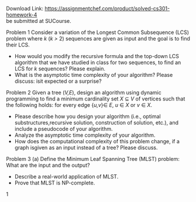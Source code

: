 Download Link: https://assignmentchef.com/product/solved-cs301-homework-4
<br>
be submitted at SUCourse.

Problem 1 Consider a variation of the Longest Common Subsequence (LCS) problem where <em>k </em>(<em>k &gt; </em>2) sequences are given as input and the goal is to find their LCS.

<ul>

 <li>How would you modify the recursive formula and the top-down LCS algorithm that we have studied in class for two sequences, to find an LCS for <em>k </em>sequences? Please explain.</li>

 <li>What is the asymptotic time complexity of your algorithm? Please discuss: isit expected or a surprise?</li>

</ul>

Problem 2 Given a tree (<em>V,E</em>), design an algorithm using dynamic programming to find a minimum cardinality set <em>X </em>⊆ <em>V </em>of vertices such that the following holds: for every edge {<em>u,v</em>}∈ <em>E</em>, <em>u </em>∈ <em>X </em>or <em>v </em>∈ <em>X</em>.

<ul>

 <li>Please describe how you design your algorithm (i.e., optimal substructures,recursive solution, construction of solution, etc.), and include a pseudocode of your algorithm.</li>

 <li>Analyze the asymptotic time complexity of your algorithm.</li>

 <li>How does the computational complexity of this problem change, if a graph isgiven as an input instead of a tree? Please discuss.</li>

</ul>

Problem 3 (a) Define the Minimum Leaf Spanning Tree (MLST) problem: What are the input and the output?

<ul>

 <li>Describe a real-world application of MLST.</li>

 <li>Prove that MLST is NP-complete.</li>

</ul>

1